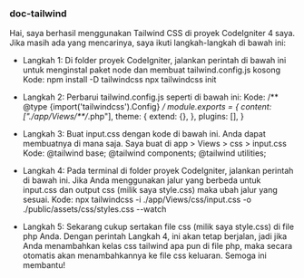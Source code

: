 ### doc-tailwind

Hai,
saya berhasil menggunakan Tailwind CSS di proyek CodeIgniter 4 saya. Jika masih ada yang mencarinya, saya ikuti langkah-langkah di bawah ini:

- Langkah 1:
  Di folder proyek CodeIgniter, jalankan perintah di bawah ini untuk menginstal paket node dan membuat tailwind.config.js kosong
  Kode:
  npm install -D tailwindcss
  npx tailwindcss init

- Langkah 2:
  Perbarui  tailwind.config.js seperti di bawah ini:
  Kode:
  /** @type {import('tailwindcss').Config} */
  module.exports = {
    content: ["./app/Views/**/*.php"],
    theme: {
      extend: {},
    },
    plugins: [],
  }

- Langkah 3:
  Buat input.css dengan kode di bawah ini. Anda dapat membuatnya di mana saja. Saya buat di app > Views > css > input.css
  Kode:
  @tailwind base;
  @tailwind components;
  @tailwind utilities;

- Langkah 4:
  Pada terminal di folder proyek CodeIgniter, jalankan perintah di bawah ini. Jika Anda menggunakan jalur yang berbeda untuk input.css dan output css (milik saya style.css) maka ubah jalur yang sesuai.
  Kode:
  npx tailwindcss -i ./app/Views/css/input.css -o ./public/assets/css/styles.css --watch

- Langkah 5:
  Sekarang cukup sertakan file css (milik saya style.css) di file php Anda. Dengan perintah Langkah 4, ini akan tetap berjalan, jadi jika Anda menambahkan kelas css tailwind apa pun di file php, maka secara otomatis akan menambahkannya ke file css keluaran.
  Semoga ini membantu!
